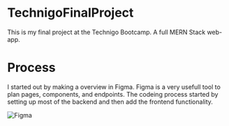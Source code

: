 # TechnigoFinalProject
This is my final project at the Technigo Bootcamp. A full MERN Stack web-app. 
# Process
I started out by making a overview in Figma. Figma is a very usefull tool to plan pages, components, and endpoints. 
The codeing process started by setting up most of the backend and then add the frontend functionality. 

![Figma](https://user-images.githubusercontent.com/71432371/154920144-d131173b-d920-432f-86fb-525da33e8824.png)
